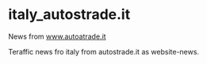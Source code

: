 # italy_autostrade.it
News from www.autoatrade.it 

Teraffic news fro italy from autostrade.it as website-news.
